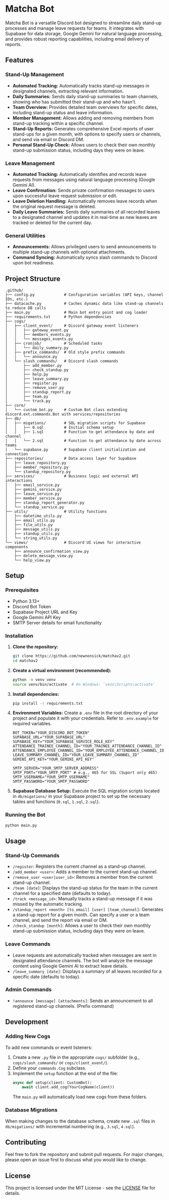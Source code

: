 # Matcha Bot

Matcha Bot is a versatile Discord bot designed to streamline daily stand-up processes and manage leave requests for teams. It integrates with Supabase for data storage, Google Gemini for natural language processing, and provides robust reporting capabilities, including email delivery of reports.

## Features

### Stand-Up Management

*   **Automated Tracking:** Automatically tracks stand-up messages in designated channels, extracting relevant information.
*   **Daily Summaries:** Sends daily stand-up summaries to team channels, showing who has submitted their stand-up and who hasn't.
*   **Team Overview:** Provides detailed team overviews for specific dates, including stand-up status and leave information.
*   **Member Management:** Allows adding and removing members from stand-up tracking within a specific channel.
*   **Stand-Up Reports:** Generates comprehensive Excel reports of user stand-ups for a given month, with options to specify users or channels, and send via email or Discord DM.
*   **Personal Stand-Up Check:** Allows users to check their own monthly stand-up submission status, including days they were on leave.

### Leave Management

*   **Automated Tracking:** Automatically identifies and records leave requests from messages using natural language processing (Google Gemini AI).
*   **Leave Confirmation:** Sends private confirmation messages to users upon successful leave request submission or edit.
*   **Leave Deletion Handling:** Automatically removes leave records when the original request message is deleted.
*   **Daily Leave Summaries:** Sends daily summaries of all recorded leaves to a designated channel and updates it in real-time as new leaves are tracked or deleted for the current day.

### General Utilities

*   **Announcements:** Allows privileged users to send announcements to multiple stand-up channels with optional attachments.
*   **Command Syncing:** Automatically syncs slash commands to Discord upon bot readiness.

## Project Structure

```
.github/
├── config.py             # Configuration variables (API keys, channel IDs, etc.)
├── datacache.py          # Caches dynamic data like stand-up channels to reduce DB calls
├── main.py               # Main bot entry point and cog loader
├── requirements.txt      # Python dependencies
├── cogs/
│   ├── client_event/     # Discord gateway event listeners
│   │   ├── gateway_event.py
│   │   ├── members_events.py
│   │   └── messages_events.py
│   ├── cronjob/          # Scheduled tasks
│   │   └── daily_summary.py
│   ├── prefix_commands/  # Old style prefix commands
│   │   └── announce.py
│   └── slash_commands/   # Discord slash commands
│       ├── add_member.py
│       ├── check_standup.py
│       ├── help.py
│       ├── leave_summary.py
│       ├── register.py
│       ├── remove_user.py
│       ├── standup_report.py
│       ├── team.py
│       └── track.py
├── core/
│   └── custom_bot.py     # Custom Bot class extending discord.ext.commands.Bot with services/repositories
├── db/
│   ├── migations/        # SQL migration scripts for Supabase
│   │   ├── 0.sql         # Initial schema setup
│   │   ├── 1.sql         # Function to get attendance by date and channel
│   │   └── 2.sql         # Function to get attendance by date across teams
│   └── supabase.py       # Supabase client initialization and connection
├── repositories/         # Data access layer for Supabase
│   ├── leave_repository.py
│   ├── member_repository.py
│   └── standup_repository.py
├── services/             # Business logic and external API interactions
│   ├── email_service.py
│   ├── gemini_service.py
│   ├── leave_service.py
│   ├── member_service.py
│   ├── standup_report_generator.py
│   └── standup_service.py
├── utils/                # Utility functions
│   ├── datetime_utils.py
│   ├── email_utils.py
│   ├── file_utils.py
│   ├── message_utils.py
│   ├── standup_utils.py
│   └── string_utils.py
└── views/                # Discord UI views for interactive components
    ├── announce_confirmation_view.py
    ├── delete_message_view.py
    └── help_view.py
```

## Setup

### Prerequisites

*   Python 3.13+
*   Discord Bot Token
*   Supabase Project URL and Key
*   Google Gemini API Key
*   SMTP Server details for email functionality

### Installation

1.  **Clone the repository:**
    ```bash
    git clone https://github.com/newnonsick/matchav2.git
    cd matchav2
    ```

2.  **Create a virtual environment (recommended):**
    ```bash
    python -m venv venv
    source venv/bin/activate  # On Windows: `venv\Scripts\activate`
    ```

3.  **Install dependencies:**
    ```bash
    pip install -r requirements.txt
    ```

4.  **Environment Variables:**
    Create a `.env` file in the root directory of your project and populate it with your credentials. Refer to `.env.example` for required variables.

    ```env
    BOT_TOKEN="YOUR_DISCORD_BOT_TOKEN"
    SUPABASE_URL="YOUR_SUPABASE_URL"
    SUPABASE_KEY="YOUR_SUPABASE_SERVICE_ROLE_KEY"
    ATTENDANCE_TRAINEE_CHANNEL_ID="YOUR_TRAINEE_ATTENDANCE_CHANNEL_ID"
    ATTENDANCE_EMPLOYEE_CHANNEL_ID="YOUR_EMPLOYEE_ATTENDANCE_CHANNEL_ID"
    LEAVE_SUMMARY_CHANNEL_ID="YOUR_LEAVE_SUMMARY_CHANNEL_ID"
    GEMINI_API_KEY="YOUR_GEMINI_API_KEY"

    SMTP_SERVER="YOUR_SMTP_SERVER_ADDRESS"
    SMTP_PORT="YOUR_SMTP_PORT" # e.g., 465 for SSL (Suport only 465)
    SMTP_USERNAME="YOUR_SMTP_USERNAME"
    SMTP_PASSWORD="YOUR_SMTP_PASSWORD"
    ```

5.  **Supabase Database Setup:**
    Execute the SQL migration scripts located in `db/migations/` in your Supabase project to set up the necessary tables and functions (`0.sql`, `1.sql`, `2.sql`).

### Running the Bot

```bash
python main.py
```

## Usage

### Stand-Up Commands

*   `/register`: Registers the current channel as a stand-up channel.
*   `/add_member <user>`: Adds a member to the current stand-up channel.
*   `/remove_user <user|user_id>`: Removes a member from the current stand-up channel.
*   `/team [date]`: Displays the stand-up status for the team in the current channel for a specified date (defaults to today).
*   `/track <message_id>`: Manually tracks a stand-up message if it was missed by the automatic tracking.
*   `/standup_report <month> [to_email] [user] [team_channel]`: Generates a stand-up report for a given month. Can specify a user or a team channel, and send the report via email or DM.
*   `/check_standup [month]`: Allows a user to check their own monthly stand-up submission status, including days they were on leave.

### Leave Commands

*   Leave requests are automatically tracked when messages are sent in designated attendance channels. The bot will analyze the message content using Google Gemini AI to extract leave details.
*   `/leave_summary [date]`: Displays a summary of all leaves recorded for a specific date (defaults to today).

### Admin Commands

*   `!announce [message] [attachments]`: Sends an announcement to all registered stand-up channels. (Prefix command)

## Development

### Adding New Cogs

To add new commands or event listeners:

1.  Create a new `.py` file in the appropriate `cogs/` subfolder (e.g., `cogs/slash_commands/` or `cogs/client_event/`).
2.  Define your `commands.Cog` subclass.
3.  Implement the `setup` function at the end of the file:
    ```python
    async def setup(client: CustomBot):
        await client.add_cog(YourCogName(client))
    ```
    The `main.py` will automatically load new cogs from these folders.

### Database Migrations

When making changes to the database schema, create new `.sql` files in `db/migations/` with incremental numbering (e.g., `3.sql`, `4.sql`).

## Contributing

Feel free to fork the repository and submit pull requests. For major changes, please open an issue first to discuss what you would like to change.

## License

This project is licensed under the MIT License - see the [LICENSE](LICENSE) file for details.
